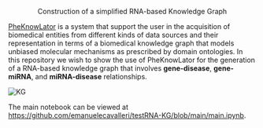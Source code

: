 <p style="text-align: center;">Construction of a simplified RNA-based Knowledge Graph</p>

[PheKnowLator](https://github.com/callahantiff/PheKnowLator) is a system that support the user in the acquisition of biomedical entities from different kinds of data sources and their representation in terms of a biomedical knowledge graph that models unbiased molecular mechanisms as prescribed by domain ontologies. In this repository we wish to show the use of PheKnowLator for the generation of a RNA-based knowledge graph that involves **gene-disease**, **gene-miRNA**, and **miRNA-disease** relationships.

![KG](https://user-images.githubusercontent.com/33032169/225636670-056a7774-f3d6-4aee-84b1-4f462c3cf33a.png)

The main notebook can be viewed at https://github.com/emanuelecavalleri/testRNA-KG/blob/main/main.ipynb.
